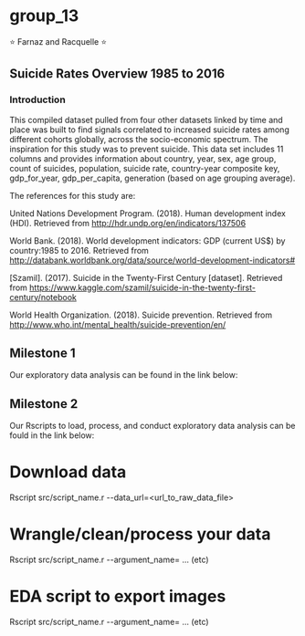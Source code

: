 # group_13
:star: Farnaz and Racquelle :star: 

## Suicide Rates Overview 1985 to 2016

### Introduction

This compiled dataset pulled from four other datasets linked by time and place was built to find signals correlated to increased suicide rates among different cohorts globally, across the socio-economic spectrum. The inspiration for this study was to prevent suicide. This data set includes 11 columns and provides information about country, year, sex, age group, count of suicides, population, suicide rate, country-year composite key, gdp_for_year, gdp_per_capita, generation (based on age grouping average).

The references for this study are:

United Nations Development Program. (2018). Human development index (HDI). Retrieved from http://hdr.undp.org/en/indicators/137506

World Bank. (2018). World development indicators: GDP (current US$) by country:1985 to 2016. Retrieved from http://databank.worldbank.org/data/source/world-development-indicators#

[Szamil]. (2017). Suicide in the Twenty-First Century [dataset]. Retrieved from https://www.kaggle.com/szamil/suicide-in-the-twenty-first-century/notebook

World Health Organization. (2018). Suicide prevention. Retrieved from http://www.who.int/mental_health/suicide-prevention/en/

## Milestone 1
Our exploratory data analysis can be found in the link below:


## Milestone 2
Our Rscripts to load, process, and conduct exploratory data analysis can be fould in the link below:


  # Download data
  Rscript src/script_name.r --data_url=<url_to_raw_data_file>
  
  # Wrangle/clean/process your data 
  Rscript src/script_name.r --argument_name=<argument> ... (etc)
  
  # EDA script to export images
  Rscript src/script_name.r --argument_name=<argument> ... (etc)
  
